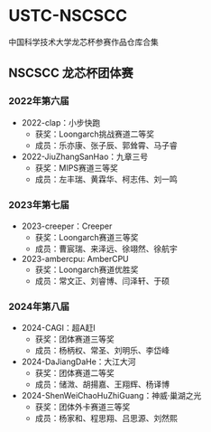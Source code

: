 # USTC-NSCSCC
中国科学技术大学龙芯杯参赛作品仓库合集

## NSCSCC 龙芯杯团体赛

### 2022年第六届

* 2022-clap：小步快跑
  * 获奖：Loongarch挑战赛道二等奖
  * 成员：乐亦康、张子辰、郭耸霄、马子睿
* 2022-JiuZhangSanHao：九章三号
  * 获奖：MIPS赛道三等奖
  * 成员：左丰瑞、黄霖华、柯志伟、刘一鸣

### 2023年第七届

* 2023-creeper：Creeper
  * 获奖：Loongarch赛道三等奖
  * 成员：曹宸瑞、来泽远、徐翊然、徐航宇
* 2023-ambercpu: AmberCPU
  * 获奖：Loongarch赛道优胜奖
  * 成员：常文正、刘睿博、闫泽轩、于硕

### 2024年第八届

* 2024-CAGI：超A赶I
  * 获奖：团体赛道三等奖
  * 成员：杨柄权、常圣、刘明乐、李岱峰
* 2024-DaJiangDaHe：大江大河
  * 获奖：团体赛道二等奖
  * 成员：储溦、胡揚嘉、王翔辉、杨译博
* 2024-ShenWeiChaoHuZhiGuang：神威·巢湖之光
  * 获奖：团体外卡赛道三等奖
  * 成员：杨家和、程思翔、吕思源、刘然熙

